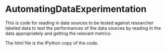 # AutomatingDataExperimentation

This is code for reading in data sources to be tested against researcher labeled data to test the performances of the data sources by reading in the data appropriately and getting the relevant metrics.

The html file is the IPython copy of the code.
